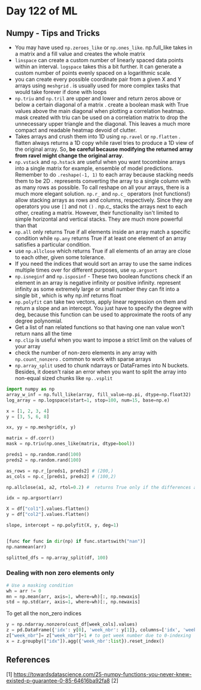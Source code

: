 # Day 122 of ML 

## Numpy - Tips and Tricks

* You may have used `np.zeroes_like` or `np.ones_like`. np.full_like takes in a matrix and a fill value and creates the whole matrix
* `linspace`  can create a custom number of linearly spaced data points within an interval. `logspace` takes this a bit further. It can generate a custom number of points evenly spaced on a logarithmic scale. 
* you can create every possible coordinate pair from a given X and Y arrays using `meshgrid` . is usually used for more complex tasks that would take forever if done with loops
* `np.triu` and `np.tril` are upper and lower and return zeros above or below a certain diagonal of a matrix .  create a boolean mask with True values above the main diagonal when plotting a correlation heatmap. mask created with triu can be used on a correlation matrix to drop the unnecessary upper triangle and the diagonal. This leaves a much more compact and readable heatmap devoid of clutter.
* Takes arrays and crush them into 1D using `np.ravel` or `np.flatten` .  flatten always returns a 1D copy while ravel tries to produce a 1D view of the original array. So, **be careful because modifying the returned array from ravel might change the original array**. 
* `np.vstack` and `np.hstack` are useful when you want tocombine arrays into a single matrix for example, ensemble of model predictions. Remember to do `.reshape(-1, 1)` to each array because stacking needs them to be 2D . represents converting the array to a single column with as many rows as possible. To call reshape on all your arrays, there is a much more elegant solution. `np.r_` and `np.c_` operators (not functions!) allow stacking arrays as rows and columns, respectively. Since they are operators you use `[]` and not `()` . np.c_ stacks the arrays next to each other, creating a matrix. However, their functionality isn't limited to simple horizontal and vertical stacks. They are much more powerful than that
* `np.all` only returns True if all elements inside an array match a specific condition while `np.any` returns True if at least one element of an array satisfies a particular condition.
* use `np.allclose` which returns True if all elements of an array are close to each other, given some tolerance.
* If you need the indices that would sort an array to use the same indices multiple times over for different purposes, use `np.argsort`
* `np.isneginf` and `np.isposinf` - These two boolean functions check if an element in an array is negative infinity or positive infinity. represent infinity as some extremely large or small number they can fit into a single bit , which is why np.inf returns float 
* `np.polyfit` can take two vectors, apply linear regression on them and return a slope and an intercept. You just have to specify the degree with deg, because this function can be used to approximate the roots of any degree polynomial.
* Get a list of nan related functions so that having one nan value won't return nans all the time
* `np.clip` is useful when you want to impose a strict limit on the values of your array
* check the number of non-zero elements in any array with `np.count_nonzero` . common to work with sparse arrays
* `np.array_split` used to chunk ndarrays or DataFrames into N buckets. Besides, it doesn't raise an error when you want to split the array into non-equal sized chunks like `np..vsplit`

```python
import numpy as np
array_w_inf = np.full_like(array, fill_value=np.pi, dtype=np.float32)
log_array = np.logspace(start=1, stop=100, num=15, base=np.e)

x = [1, 2, 3, 4]
y = [3, 5, 6, 8]

xx, yy = np.meshgrid(x, y)

matrix = df.corr()
mask = np.triu(np.ones_like(matrix, dtype=bool))

preds1 = np.random.rand(100)
preds2 = np.random.rand(100)

as_rows = np.r_[preds1, preds2] # (200,)
as_cols = np.c_[preds1, preds2] # (100,2)

np.allclose(a1, a2, rtol=0.2) #  returns True only if the differences are smaller (<) than rtol, not <=!

idx = np.argsort(arr)

X = df["col1"].values.flatten()
y = df["col2"].values.flatten()

slope, intercept = np.polyfit(X, y, deg=1)


[func for func in dir(np) if func.startswith("nan")]
np.nanmean(arr)

splitted_dfs = np.array_split(df, 100)
```

### Dealing with non zero elements only

```python
# Use a masking condition
wh = arr != 0
mn = np.mean(arr, axis=1, where=wh)[:, np.newaxis]
std = np.std(arr, axis=1, where=wh)[:, np.newaxis]
```

To get all the non_zero indices

```python
y = np.ndarray.nonzero(cust_df[week_cols].values)
z = pd.DataFrame({'idx': y[0], 'week_nbr': y[1]}, columns=['idx', 'week_nbr'])
z["week_nbr"]= z["week_nbr"]+1 # to get week number due to 0-indexing
x = z.groupby(["idx"]).agg({'week_nbr':list}).reset_index()

```


**References**
------------
[1]  https://towardsdatascience.com/25-numpy-functions-you-never-knew-existed-p-guarantee-0-85-64616ba92fa8
[2]

